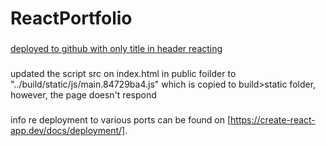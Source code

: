 

# ReactPortfolio

###
[deployed to github with only title in header reacting](./Images/github_deployed_gh_pages.png)

###
updated the script src on index.html in public foilder to "../build/static/js/main.84729ba4.js" which is copied to build>static folder, however, the page doesn't respond


###
info re deployment to various ports can be found on [https://create-react-app.dev/docs/deployment/].
